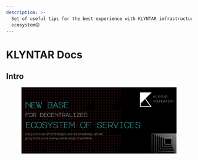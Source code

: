 ```yaml
---
description: >-
  Set of useful tips for the best experience with KLYNTAR infrastructure and
  ecosystem😊
---
```


# KLYNTAR Docs

## Intro

<figure><img src=".gitbook/assets/Github Cover.svg" alt=""><figcaption></figcaption></figure>
